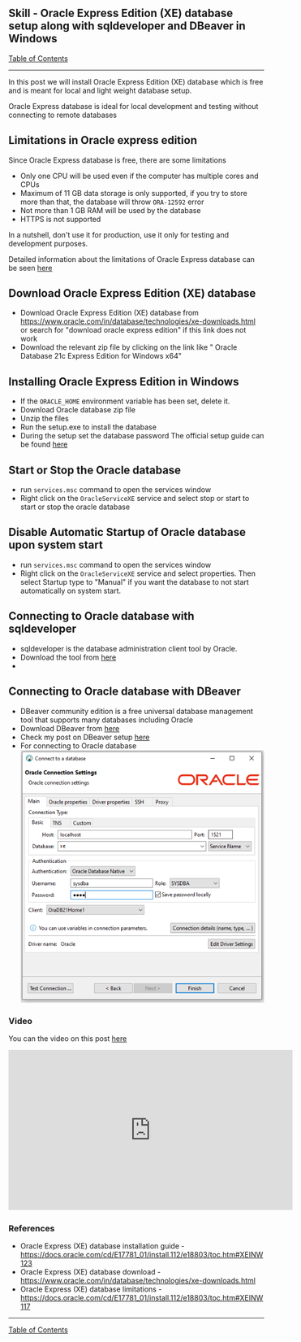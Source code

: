 ## Skill - Oracle Express Edition (XE) database setup along with sqldeveloper and DBeaver in Windows

[Table of Contents](https://nagasudhir.blogspot.com/2020/04/taming-python-table-of-contents.html)
<hr/>
In this post we will install Oracle Express Edition (XE) database which is free and is meant for local and light weight database setup.

Oracle Express database is ideal for local development and testing without connecting to remote databases

## Limitations in Oracle express edition
Since Oracle Express database is free, there are some limitations
* Only one CPU will be used even if the computer has multiple cores and CPUs
* Maximum of 11 GB data storage is only supported, if you try to store more than that, the database will throw `ORA-12592` error
* Not more than 1 GB RAM will be used by the database
* HTTPS is not supported

In a nutshell, don't use it for production, use it only for testing and development purposes.

Detailed information about the limitations of Oracle Express database can be seen [here](https://docs.oracle.com/cd/E17781_01/install.112/e18803/toc.htm#XEINW117)

## Download Oracle Express Edition (XE) database
* Download Oracle Express Edition (XE) database from https://www.oracle.com/in/database/technologies/xe-downloads.html or search for "download oracle express edition" if this link does not work
* Download the relevant zip file by clicking on the link like " Oracle Database 21c Express Edition for Windows x64"

## Installing Oracle Express Edition in Windows
* If the `ORACLE_HOME` environment variable has been set, delete it.
* Download Oracle database zip file
* Unzip the files
* Run the setup.exe to install the database
* During the setup set the database password
 The official setup guide can be found [here](https://docs.oracle.com/cd/E17781_01/install.112/e18803/toc.htm#XEINW123)

## Start or Stop the Oracle database
* run ```services.msc``` command to open the services window
* Right click on the ```OracleServiceXE``` service and select stop or start to start or stop the oracle database

## Disable Automatic Startup of Oracle database upon system start
* run ```services.msc``` command to open the services window
* Right click on the ```OracleServiceXE``` service and select properties. Then select Startup type to "Manual" if you want the database to not start automatically on system start.

## Connecting to Oracle database with sqldeveloper
* sqldeveloper is the database administration client tool by Oracle.
* Download the tool from [here](https://www.oracle.com/tools/downloads/sqldev-downloads.html)
* 

## Connecting to Oracle database with DBeaver 
* DBeaver community edition is a free universal database management tool that supports many databases including Oracle
* Download DBeaver from [here](https://dbeaver.io/download)
* Check my post on DBeaver setup [here](https://nagasudhir.blogspot.com/2021/12/installing-and-using-dbeaver-for.html)
* For connecting to Oracle database 
![oracle_conn_setup_dbeaver](https://github.com/nagasudhirpulla/taming_python/raw/master/blog/skills/assets/img/oracle_conn_setup_dbeaver.PNG)

### Video
You can the video on this post [here](https://youtu.be/89h-pfIpNL8)

<iframe width="560" height="315" src="https://www.youtube.com/embed/89h-pfIpNL8" title="YouTube video player" frameborder="0" allow="accelerometer; autoplay; clipboard-write; encrypted-media; gyroscope; picture-in-picture" allowfullscreen></iframe>

### References
* Oracle Express (XE) database installation guide - https://docs.oracle.com/cd/E17781_01/install.112/e18803/toc.htm#XEINW123
* Oracle Express (XE) database download - https://www.oracle.com/in/database/technologies/xe-downloads.html
* Oracle Express (XE) database limitations - https://docs.oracle.com/cd/E17781_01/install.112/e18803/toc.htm#XEINW117

<hr/>

[Table of Contents](https://nagasudhir.blogspot.com/2020/04/taming-python-table-of-contents.html)




<!--stackedit_data:
eyJoaXN0b3J5IjpbNzk1NzI3NjgyLC01ODQxNjkwMTYsLTEwOT
gwOTYyNzYsLTE0ODIyMTkwMDAsLTEzNjQ2NDc1MTgsLTIwMDM4
NjUxNTEsLTUxNzE5NzM4MywtMzc5OTI0OTZdfQ==
-->